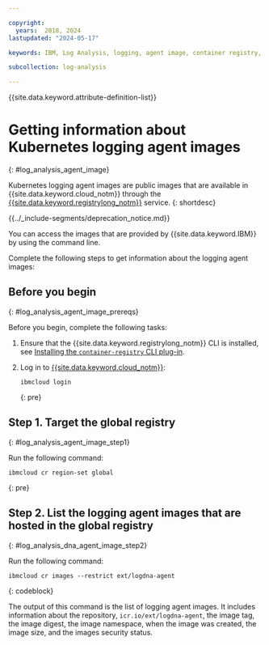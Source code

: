 ```yaml
---

copyright:
  years:  2018, 2024
lastupdated: "2024-05-17"

keywords: IBM, Log Analysis, logging, agent image, container registry, icr

subcollection: log-analysis

---
```


{{site.data.keyword.attribute-definition-list}}

# Getting information about Kubernetes logging agent images
{: #log_analysis_agent_image}

Kubernetes logging agent images are public images that are available in {{site.data.keyword.cloud_notm}} through the [{{site.data.keyword.registrylong_notm}}](/docs/Registry?topic=Registry-getting-started) service.
{: shortdesc}

<!-- common deprecation notice -->
{{../_include-segments/deprecation_notice.md}}

You can access the images that are provided by {{site.data.keyword.IBM}} by using the command line.

Complete the following steps to get information about the logging agent images:

## Before you begin
{: #log_analysis_agent_image_prereqs}

Before you begin, complete the following tasks:

1. Ensure that the {{site.data.keyword.registrylong_notm}} CLI is installed, see [Installing the `container-registry` CLI plug-in](/docs/Registry?topic=Registry-registry_setup_cli_namespace#cli_namespace_registry_cli_install).

2. Log in to [{{site.data.keyword.cloud_notm}}](/docs/cli?topic=cli-ibmcloud_cli#ibmcloud_login):

    ```text
    ibmcloud login
    ```
    {: pre}


## Step 1. Target the global registry
{: #log_analysis_agent_image_step1}

Run the following command:

```text
ibmcloud cr region-set global
```
{: pre}



## Step 2. List the logging agent images that are hosted in the global registry
{: #log_analysis_dna_agent_image_step2}

Run the following command:

```text
ibmcloud cr images --restrict ext/logdna-agent
```
{: codeblock}

The output of this command is the list of logging agent images. It includes information about the repository, `icr.io/ext/logdna-agent`, the image tag, the image digest, the image namespace, when the image was created, the image size, and the images security status.
